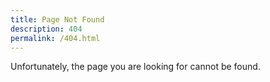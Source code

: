 ```yaml
---
title: Page Not Found
description: 404
permalink: /404.html
---
```


Unfortunately, the page you are looking for cannot be found.